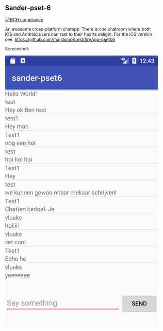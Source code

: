 ## Sander-pset-6

[![BCH compliance](https://bettercodehub.com/edge/badge/grelon/sander-pset6?branch=master)](https://bettercodehub.com/)

An awesome cross-platform chatapp. There is one chatroom where both iOS and Android users
can rant to their hearts delight. For the iOS version see:
https://github.com/majstomphorst/fireApp-pset06

Screenshot:

![alt screenshot](/doc/Screenshot.png)
